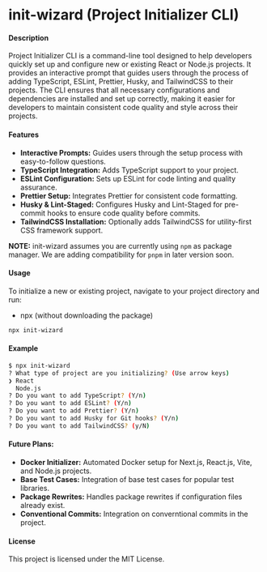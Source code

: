 # init-wizard (Project Initializer CLI)

#### Description
Project Initializer CLI is a command-line tool designed to help developers quickly set up and configure new or existing React or Node.js projects. It provides an interactive prompt that guides users through the process of adding TypeScript, ESLint, Prettier, Husky, and TailwindCSS to their projects. The CLI ensures that all necessary configurations and dependencies are installed and set up correctly, making it easier for developers to maintain consistent code quality and style across their projects.

#### Features
- **Interactive Prompts:** Guides users through the setup process with easy-to-follow questions.
- **TypeScript Integration:** Adds TypeScript support to your project.
- **ESLint Configuration:** Sets up ESLint for code linting and quality assurance.
- **Prettier Setup:** Integrates Prettier for consistent code formatting.
- **Husky & Lint-Staged:** Configures Husky and Lint-Staged for pre-commit hooks to ensure code quality before commits.
- **TailwindCSS Installation:** Optionally adds TailwindCSS for utility-first CSS framework support.

**NOTE:** init-wizard assumes you are currently using `npm` as package manager. We are adding compatibility for `pnpm` in later version soon.

#### Usage

To initialize a new or existing project, navigate to your project directory and run:

- npx (without downloading the package)

```bash
npx init-wizard
```

#### Example

```bash
$ npx init-wizard
? What type of project are you initializing? (Use arrow keys)
❯ React
  Node.js
? Do you want to add TypeScript? (Y/n)
? Do you want to add ESLint? (Y/n)
? Do you want to add Prettier? (Y/n)
? Do you want to add Husky for Git hooks? (Y/n)
? Do you want to add TailwindCSS? (y/N)
```

#### Future Plans:
- **Docker Initializer:** Automated Docker setup for Next.js, React.js, Vite, and Node.js projects.
- **Base Test Cases:** Integration of base test cases for popular test libraries.
- **Package Rewrites:** Handles package rewrites if configuration files already exist.
- **Conventional Commits:** Integration on converntional commits in the project.

#### License
This project is licensed under the MIT License.
